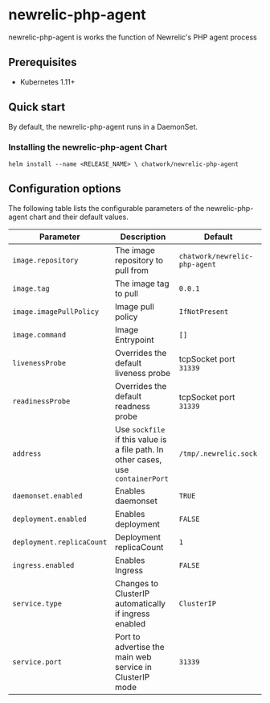 # newrelic-php-agent

newrelic-php-agent is works the function of Newrelic's PHP agent process

## Prerequisites

* Kubernetes 1.11+

## Quick start
By default, the newrelic-php-agent runs in a DaemonSet.
### Installing the newrelic-php-agent Chart
```
helm install --name <RELEASE_NAME> \ chatwork/newrelic-php-agent
```

## Configuration options

The following table lists the configurable parameters of the newrelic-php-agent chart and their default values.

|  Parameter | Description | Default |
| --- | --- | --- |
| `image.repository` | The image repository to pull from | `chatwork/newrelic-php-agent`|
| `image.tag` | The image tag to pull | `0.0.1`|
| `image.imagePullPolicy` | Image pull policy | `IfNotPresent` |
| `image.command` | Image Entrypoint | `[]` |
|  `livenessProbe` | Overrides the default liveness probe | tcpSocket port `31339` |
|  `readinessProbe` | Overrides the default readness probe | tcpSocket port `31339` |
|  `address` | Use `sockfile` if this value is a file path. In other cases, use `containerPort`  | `/tmp/.newrelic.sock` |
|  `daemonset.enabled` | Enables daemonset | `TRUE` |
|  `deployment.enabled` | Enables deployment | `FALSE` |
|  `deployment.replicaCount` | Deployment replicaCount | `1` |
|  `ingress.enabled` | Enables Ingress | `FALSE` |
|  `service.type` | Changes to ClusterIP automatically if ingress enabled | `ClusterIP` |
|  `service.port` | Port to advertise the main web service in ClusterIP mode | `31339` |